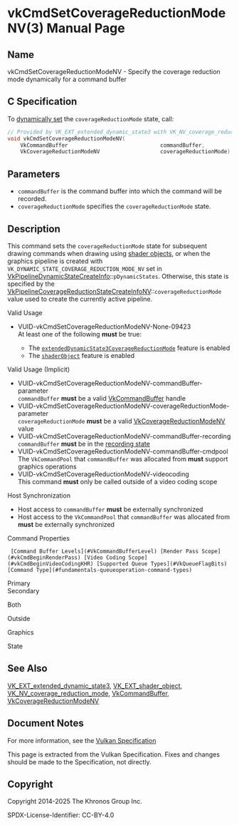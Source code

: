 # vkCmdSetCoverageReductionModeNV(3) Manual Page

## Name

vkCmdSetCoverageReductionModeNV - Specify the coverage reduction mode dynamically for a command buffer



## [](#_c_specification)C Specification

To [dynamically set](https://registry.khronos.org/vulkan/specs/latest/html/vkspec.html#pipelines-dynamic-state) the `coverageReductionMode` state, call:

```c++
// Provided by VK_EXT_extended_dynamic_state3 with VK_NV_coverage_reduction_mode, VK_EXT_shader_object with VK_NV_coverage_reduction_mode
void vkCmdSetCoverageReductionModeNV(
    VkCommandBuffer                             commandBuffer,
    VkCoverageReductionModeNV                   coverageReductionMode);
```

## [](#_parameters)Parameters

- `commandBuffer` is the command buffer into which the command will be recorded.
- `coverageReductionMode` specifies the `coverageReductionMode` state.

## [](#_description)Description

This command sets the `coverageReductionMode` state for subsequent drawing commands when drawing using [shader objects](https://registry.khronos.org/vulkan/specs/latest/html/vkspec.html#shaders-objects), or when the graphics pipeline is created with `VK_DYNAMIC_STATE_COVERAGE_REDUCTION_MODE_NV` set in [VkPipelineDynamicStateCreateInfo](https://registry.khronos.org/vulkan/specs/latest/man/html/VkPipelineDynamicStateCreateInfo.html)::`pDynamicStates`. Otherwise, this state is specified by the [VkPipelineCoverageReductionStateCreateInfoNV](https://registry.khronos.org/vulkan/specs/latest/man/html/VkPipelineCoverageReductionStateCreateInfoNV.html)::`coverageReductionMode` value used to create the currently active pipeline.

Valid Usage

- [](#VUID-vkCmdSetCoverageReductionModeNV-None-09423)VUID-vkCmdSetCoverageReductionModeNV-None-09423  
  At least one of the following **must** be true:
  
  - The [`extendedDynamicState3CoverageReductionMode`](#features-extendedDynamicState3CoverageReductionMode) feature is enabled
  - The [`shaderObject`](#features-shaderObject) feature is enabled

Valid Usage (Implicit)

- [](#VUID-vkCmdSetCoverageReductionModeNV-commandBuffer-parameter)VUID-vkCmdSetCoverageReductionModeNV-commandBuffer-parameter  
  `commandBuffer` **must** be a valid [VkCommandBuffer](https://registry.khronos.org/vulkan/specs/latest/man/html/VkCommandBuffer.html) handle
- [](#VUID-vkCmdSetCoverageReductionModeNV-coverageReductionMode-parameter)VUID-vkCmdSetCoverageReductionModeNV-coverageReductionMode-parameter  
  `coverageReductionMode` **must** be a valid [VkCoverageReductionModeNV](https://registry.khronos.org/vulkan/specs/latest/man/html/VkCoverageReductionModeNV.html) value
- [](#VUID-vkCmdSetCoverageReductionModeNV-commandBuffer-recording)VUID-vkCmdSetCoverageReductionModeNV-commandBuffer-recording  
  `commandBuffer` **must** be in the [recording state](#commandbuffers-lifecycle)
- [](#VUID-vkCmdSetCoverageReductionModeNV-commandBuffer-cmdpool)VUID-vkCmdSetCoverageReductionModeNV-commandBuffer-cmdpool  
  The `VkCommandPool` that `commandBuffer` was allocated from **must** support graphics operations
- [](#VUID-vkCmdSetCoverageReductionModeNV-videocoding)VUID-vkCmdSetCoverageReductionModeNV-videocoding  
  This command **must** only be called outside of a video coding scope

Host Synchronization

- Host access to `commandBuffer` **must** be externally synchronized
- Host access to the `VkCommandPool` that `commandBuffer` was allocated from **must** be externally synchronized

Command Properties

     [Command Buffer Levels](#VkCommandBufferLevel) [Render Pass Scope](#vkCmdBeginRenderPass) [Video Coding Scope](#vkCmdBeginVideoCodingKHR) [Supported Queue Types](#VkQueueFlagBits) [Command Type](#fundamentals-queueoperation-command-types)

Primary  
Secondary

Both

Outside

Graphics

State

## [](#_see_also)See Also

[VK\_EXT\_extended\_dynamic\_state3](https://registry.khronos.org/vulkan/specs/latest/man/html/VK_EXT_extended_dynamic_state3.html), [VK\_EXT\_shader\_object](https://registry.khronos.org/vulkan/specs/latest/man/html/VK_EXT_shader_object.html), [VK\_NV\_coverage\_reduction\_mode](https://registry.khronos.org/vulkan/specs/latest/man/html/VK_NV_coverage_reduction_mode.html), [VkCommandBuffer](https://registry.khronos.org/vulkan/specs/latest/man/html/VkCommandBuffer.html), [VkCoverageReductionModeNV](https://registry.khronos.org/vulkan/specs/latest/man/html/VkCoverageReductionModeNV.html)

## [](#_document_notes)Document Notes

For more information, see the [Vulkan Specification](https://registry.khronos.org/vulkan/specs/latest/html/vkspec.html#vkCmdSetCoverageReductionModeNV)

This page is extracted from the Vulkan Specification. Fixes and changes should be made to the Specification, not directly.

## [](#_copyright)Copyright

Copyright 2014-2025 The Khronos Group Inc.

SPDX-License-Identifier: CC-BY-4.0